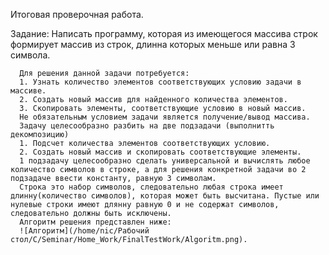Итоговая проверочная работа.

Задание: Написать программу, которая из имеющегося массива строк формирует массив из строк, длинна которых меньше или равна 3 символа. 

      Для решения данной задачи потребуется:
      1. Узнать количество элементов соответствующих условию задачи в массиве.
      2. Создать новый массив для найденного количества элементов.
      3. Скопировать элементы, соответствующие условию в новый массив.
      Не обязательным условием задачи является получение/вывод массива. 
      Задачу целесообразно разбить на две подзадачи (выполнитть декомпозицию)
      1. Подсчет количества элементов соответствующих условию.
      2. Создать новый массив и скопировать соответствующие элементы.
      1 подзадачу целесообразно сделать универсальной и вычислять любое количество символов в строке, а для решения конкретной задачи во 2 подзадаче ввести константу, равную 3 символам.
      Строка это набор символов, следовательно любая строка имеет длинну(количество символов), которая может быть высчитана. Пустые или нулевые строки имеют длянну равную 0 и не содержат символов, следовательно должны быть исключены.
      Алгоритм решения представлен ниже:
      ![Алгоритм](/home/nic/Рабочий стол/C/Seminar/Home_Work/FinalTestWork/Algoritm.png).



      